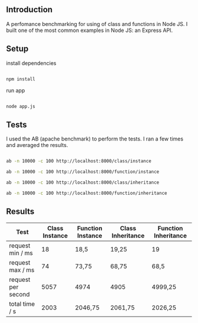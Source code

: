 
## Introduction

  

A perfomance benchmarking for using of class and functions in Node JS. I built one of the most common examples in Node JS: an Express API.

  

## Setup

  

install dependencies

  

```bash

npm install

```

  

run app

```bash

node app.js

```

  

## Tests

  

I used the AB (apache benchmark) to perform the tests. I ran a few times and averaged the results.


```bash

ab -n 10000 -c 100 http://localhost:8000/class/instance

ab -n 10000 -c 100 http://localhost:8000/function/instance

ab -n 10000 -c 100 http://localhost:8000/class/inheritance

ab -n 10000 -c 100 http://localhost:8000/function/inheritance

```


## Results  

|Test | Class Instance | Function Instance | Class Inheritance | Function Inheritance|
|--- | --- | --- | --- |--- |
|request min / ms | 18 | 18,5 | 19,25 | 19|
|request max / ms | 74 | 73,75 | 68,75 | 68,5|
|request per second | 5057 | 4974 | 4905 | 4999,25|
|total time / s | 2003 | 2046,75 | 2061,75 | 2026,25|
